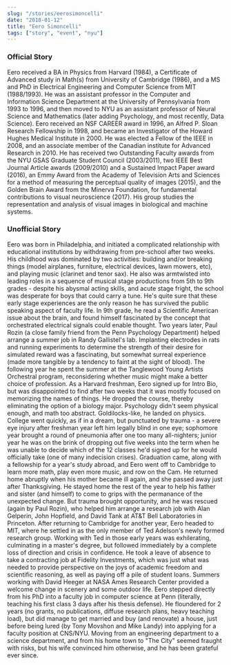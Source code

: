 ```yaml
---
slug: "/stories/eerosimoncelli"
date: "2018-01-12"
title: "Eero Simoncelli"
tags: ["story", "event", "nyu"]
---
```

### Official Story
Eero received a BA in Physics from Harvard (1984), a Certificate of Advanced study in Math(s) from University of Cambridge (1986), and a MS and PhD in Electrical Engineering and Computer Science from MIT (1988/1993). He was an assistant professor in the Computer and Information Science Department at the University of Pennsylvania from 1993 to 1996, and then moved to NYU as an assistant professor of Neural Science and Mathematics (later adding Psychology, and most recently, Data Science). Eero received an NSF CAREER award in 1996, an Alfred P. Sloan Research Fellowship in 1998, and became an Investigator of the Howard Hughes Medical Institute in 2000. He was elected a Fellow of the IEEE in 2008, and an associate member of the Canadian institute for Advanced Research in 2010. He has received two Outstanding Faculty awards from the NYU GSAS Graduate Student Council (2003/2011), two IEEE Best Journal Article awards (2009/2010) and a Sustained Impact Paper award (2016), an Emmy Award from the Academy of Television Arts and Sciences for a method of measuring the perceptual quality of images (2015), and the Golden Brain Award from the Minerva Foundation, for fundamental contributions to visual neuroscience (2017). His group studies the representation and analysis of visual images in biological and machine systems.

### Unofficial Story
Eero was born in Philadelphia, and initiated a complicated relationship with educational institutions by withdrawing from pre-school after two weeks. His childhood was dominated by two activities: building and/or breaking things (model airplanes, furniture, electrical devices, lawn mowers, etc), and playing music (clarinet and tenor sax). He also was armtwisted into leading roles in a sequence of musical stage productions from 5th to 9th grades - despite his abysmal acting skills, and acute stage fright, the school was desperate for boys that could carry a tune. He's quite sure that these early stage experiences are the only reason he has survived the public speaking aspect of faculty life. In 9th grade, he read a Scientific American issue about the brain, and found himself fascinated by the concept that orchestrated electrical signals could enable thought. Two years later, Paul Rozin (a close family friend from the Penn Psychology Department) helped arrange a summer job in Randy Gallistel's lab. Implanting electrodes in rats and running experiments to determine the strength of their desire for simulated reward was a fascinating, but somewhat surreal experience (made more tangible by a tendency to faint at the sight of blood). The following year he spent the summer at the Tanglewood Young Artists Orchestral program, reconsidering whether music might make a better choice of profession. As a Harvard freshman, Eero signed up for Intro Bio, but was disappointed to find after two weeks that it was mostly focused on memorizing the names of things. He dropped the course, thereby eliminating the option of a biology major. Psychology didn't seem physical enough, and math too abstract. Goldilocks-like, he landed on physics. College went quickly, as if in a dream, but punctuated by trauma - a severe eye injury after freshman year left him legally blind in one eye; sophomore year brought a round of pneumonia after one too many all-nighters; junior year he was on the brink of dropping out five weeks into the term when he was unable to decide which of the 12 classes he'd signed up for he would officially take (one of many indecision crises). Graduation came, along with a fellowship for a year's study abroad, and Eero went off to Cambridge to learn more math, play even more music, and row on the Cam. He returned home abruptly when his mother became ill again, and she passed away just after Thanksgiving. He stayed home the rest of the year to help his father and sister (and himself) to come to grips with the permanance of the unexpected change. But trauma brought opportunity, and he was rescued (again by Paul Rozin), who helped him arrange a research job with Alan Gelperin, John Hopfield, and David Tank at AT&T Bell Laboratories in Princeton. After returning to Cambridge for another year, Eero headed to MIT, where he settled in as the only member of Ted Adelson's newly formed research group. Working with Ted in those early years was exhilerating, culminating in a master's degree, but followed immediately by a complete loss of direction and crisis in confidence. He took a leave of absence to take a contracting job at Fidelity Investments, which was just what was needed to provide perspective on the joys of academic freedom and scientific reasoning, as well as paying off a pile of student loans. Summers working with David Heeger at NASA Ames Research Center provided a welcome change in scenery and some outdoor life. Eero stepped directly from his PhD into a faculty job in computer science at Penn (literally, teaching his first class 3 days after his thesis defense). He floundered for 2 years (no grants, no publications, diffuse research plans, heavy teaching load), but did manage to get married and buy (and renovate) a house, just before being lured (by Tony Movshon and Mike Landy) into applying for a faculty position at CNS/NYU. Moving from an engineering department to a science department, and from his home town to "The City" seemed fraught with risks, but his wife convinced him otherwise, and he has been grateful ever since.